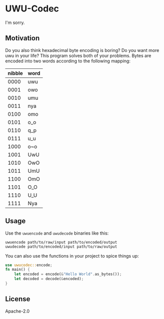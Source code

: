 # UWU-Codec

I'm sorry.

## Motivation

Do you also think hexadecimal byte encoding is boring? Do you want more uwu in your life?
This program solves both of your problems. Bytes are encoded into two words according to
the following mapping:

| nibble | word |
|--------|------|
| 0000 | uwu
| 0001 | owo
| 0010 | umu
| 0011 | nya
| 0100 | omo
| 0101 | o_o
| 0110 | q_p
| 0111 | u_u
| 1000 | o~o
| 1001 | UwU
| 1010 | OwO
| 1011 | UmU
| 1100 | OmO
| 1101 | O_O
| 1110 | U_U
| 1111 | Nya


## Usage

Use the `uwuencode` and `uwudecode` binaries like this:

```
uwuencode path/to/raw/input path/to/encoded/output
uwudecode path/to/encoded/input path/to/raw/output
```

You can also use the functions in your project to spice things up:

```rust
use uwucodec::encode;
fn main() {
    let encoded = encode(&"Hello World".as_bytes());
    let decoded = decode(&encoded);
}
```

## License

Apache-2.0